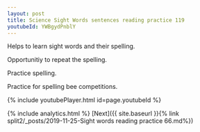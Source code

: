 ```yaml
---
layout: post
title: Science Sight Words sentences reading practice 119
youtubeId: YWBgydPnblY
---
```

 
 
Helps to learn sight words and their spelling.

Opportunitiy to repeat the spelling. 

Practice spelling. 
 
Practice for spelling bee competitions. 
 
{% include youtubePlayer.html id=page.youtubeId %}
 
 
{% include analytics.html %} 
[Next]({{ site.baseurl }}{% link  split2/_posts/2019-11-25-Sight words reading practice 66.md%})
 
